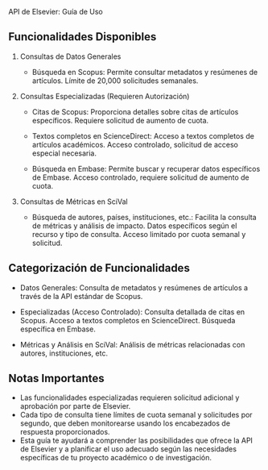 API de Elsevier: Guía de Uso

## Funcionalidades Disponibles

1. Consultas de Datos Generales

   - Búsqueda en Scopus:
     Permite consultar metadatos y resúmenes de artículos.
     Límite de 20,000 solicitudes semanales.

2. Consultas Especializadas (Requieren Autorización)

   - Citas de Scopus:
     Proporciona detalles sobre citas de artículos específicos.
     Requiere solicitud de aumento de cuota.

   - Textos completos en ScienceDirect:
     Acceso a textos completos de artículos académicos.
     Acceso controlado, solicitud de acceso especial necesaria.

   - Búsqueda en Embase:
     Permite buscar y recuperar datos específicos de Embase.
     Acceso controlado, requiere solicitud de aumento de cuota.

3. Consultas de Métricas en SciVal

   - Búsqueda de autores, países, instituciones, etc.:
     Facilita la consulta de métricas y análisis de impacto.
     Datos específicos según el recurso y tipo de consulta.
     Acceso limitado por cuota semanal y solicitud.

## Categorización de Funcionalidades

- Datos Generales:
  Consulta de metadatos y resúmenes de artículos a través de la API estándar de Scopus.

- Especializadas (Acceso Controlado):
  Consulta detallada de citas en Scopus.
  Acceso a textos completos en ScienceDirect.
  Búsqueda específica en Embase.

- Métricas y Análisis en SciVal:
  Análisis de métricas relacionadas con autores, instituciones, etc.

## Notas Importantes

- Las funcionalidades especializadas requieren solicitud adicional y aprobación por parte de Elsevier.
- Cada tipo de consulta tiene límites de cuota semanal y solicitudes por segundo, que deben monitorearse usando los encabezados de respuesta proporcionados.
- Esta guía te ayudará a comprender las posibilidades que ofrece la API de Elsevier y a planificar el uso adecuado según las necesidades específicas de tu proyecto académico o de investigación.
